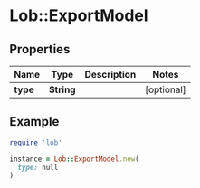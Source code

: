 # Lob::ExportModel

## Properties

| Name | Type | Description | Notes |
| ---- | ---- | ----------- | ----- |
| **type** | **String** |  | [optional] |

## Example

```ruby
require 'lob'

instance = Lob::ExportModel.new(
  type: null
)
```

